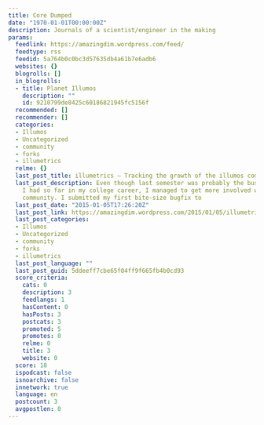 ```yaml
---
title: Core Dumped
date: "1970-01-01T00:00:00Z"
description: Journals of a scientist/engineer in the making
params:
  feedlink: https://amazingdim.wordpress.com/feed/
  feedtype: rss
  feedid: 5a764b0c0bc3d57635db4a61b7e6adb6
  websites: {}
  blogrolls: []
  in_blogrolls:
  - title: Planet Illumos
    description: ""
    id: 9210799de8425c60186821945fc5156f
  recommended: []
  recommender: []
  categories:
  - Illumos
  - Uncategorized
  - community
  - forks
  - illumetrics
  relme: {}
  last_post_title: illumetrics – Tracking the growth of the illumos community
  last_post_description: Even though last semester was probably the busiest semester
    I had so far in my college career, I managed to get more involved with the illumos
    community. I submitted my first bite-size bugfix to
  last_post_date: "2015-01-05T17:26:20Z"
  last_post_link: https://amazingdim.wordpress.com/2015/01/05/illumetrics-tracking-the-growth-of-the-illumos-community/
  last_post_categories:
  - Illumos
  - Uncategorized
  - community
  - forks
  - illumetrics
  last_post_language: ""
  last_post_guid: 5ddeeff7cbe65f04ff9f665fb4b0cd93
  score_criteria:
    cats: 0
    description: 3
    feedlangs: 1
    hasContent: 0
    hasPosts: 3
    postcats: 3
    promoted: 5
    promotes: 0
    relme: 0
    title: 3
    website: 0
  score: 18
  ispodcast: false
  isnoarchive: false
  innetwork: true
  language: en
  postcount: 3
  avgpostlen: 0
---
```

